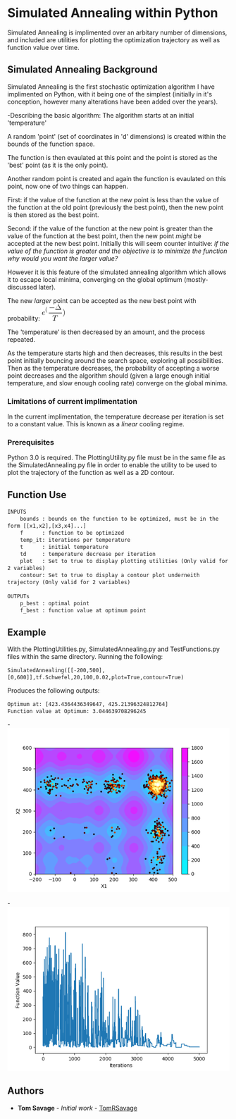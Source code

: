 # Simulated Annealing within Python
Simulated Annealing is implimented over an arbitary number of dimensions, and included are utilities for plotting the optimization trajectory as well as function value over time.

## Simulated Annealing Background
Simulated Annealing is the first stochastic optimization algorithm I have implimented on Python, with it being one of the simplest (initially in it's conception, however many alterations have been added over the years).  

-Describing the basic algorithm:
The algorithm starts at an initial 'temperature' 

A random 'point' (set of coordinates in 'd' dimensions) is created within the bounds of the function space. 

The function is then evaulated at this point and the point is stored as the 'best' point (as it is the only point). 

Another random point is created and again the function is evaulated on this point, now one of two things can happen. 

First: if the value of the function at the new point is less than the value of the function at the old point (previously the best point), then the new point is then stored as the best point. 

Second: if the value of the function at the new point is greater than the value of the function at the best point, then the new point *might* be accepted at the new best point. 
Initially this will seem counter intuitive: *if the value of the function is greater and the objective is to minimize the function why would you want the larger value?* 

However it is this feature of the simulated annealing algorithm which allows it to escape local minima, converging on the global optimum (mostly- discussed later). 

The new *larger* point can be accepted as the new best point with probability: ![](CodeCogsEqn(1).gif)

The 'temperature' is then decreased by an amount, and the process repeated. 

As the temperature starts high and then decreases, this results in the best point initially bouncing around the search space, exploring all possibilities. Then as the temperature decreases, the probability of accepting a worse point decreases and the algorithm should (given a large enough initial temperature, and slow enough cooling rate) converge on the global minima.

### Limitations of current implimentation
In the current implimentation, the temperature decrease per iteration is set to a constant value. This is known as a *linear* cooling regime. 

### Prerequisites

Python 3.0 is required. The PlottingUtility.py file must be in the same file as the SimulatedAnnealing.py file in order to enable the utility to be used to plot the trajectory of the function as well as a 2D contour.

## Function Use
```
INPUTS
    bounds : bounds on the function to be optimized, must be in the form [[x1,x2],[x3,x4]...]
    f      : function to be optimized
    temp_it: iterations per temperature
    t      : initial temperature
    td     : temperature decrease per iteration
    plot   : Set to true to display plotting utilities (Only valid for 2 variables)
    contour: Set to true to display a contour plot underneith trajectory (Only valid for 2 variables)
    
OUTPUTs
    p_best : optimal point
    f_best : function value at optimum point
 ```

## Example

With the PlottingUtilities.py, SimulatedAnnealing.py and TestFunctions.py files within the same directory.
Running the following:
```
SimulatedAnnealing([[-200,500],[0,600]],tf.Schwefel,20,100,0.02,plot=True,contour=True)
```
Produces the following outputs:
```
Optimum at: [423.4364436349647, 425.21396324812764]
Function value at Optimum: 3.044639708296245
```

-![](GitHub1.png) 
 
-![](GitHub2.png)

    
## Authors

* **Tom Savage** - *Initial work* - [TomRSavage](https://github.com/TomRSavage)
